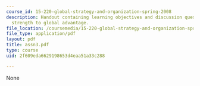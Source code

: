 ```yaml
---
course_id: 15-220-global-strategy-and-organization-spring-2008
description: Handout containing learning objectives and discussion questions on local
  strength to global advantage.
file_location: /coursemedia/15-220-global-strategy-and-organization-spring-2008/2f609eda6629198653d4eaa51a33c288_assn3.pdf
file_type: application/pdf
layout: pdf
title: assn3.pdf
type: course
uid: 2f609eda6629198653d4eaa51a33c288

---
```

None